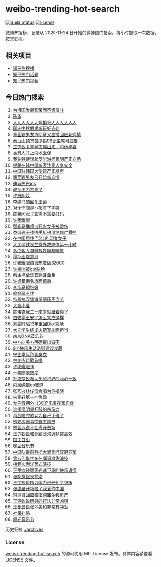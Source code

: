 # weibo-trending-hot-search

[![Build Status](https://github.com/justjavac/weibo-trending-hot-search/workflows/ci/badge.svg?branch=master)](https://github.com/justjavac/weibo-trending-hot-search/actions)
[![license](https://img.shields.io/github/license/justjavac/weibo-trending-hot-search)](https://github.com/justjavac/weibo-trending-hot-search/blob/master/LICENSE)

微博热搜榜，记录从 2020-11-24 日开始的微博热门搜索。每小时抓取一次数据，按天[归档](./archives)。

## 相关项目

- [知乎热搜榜](https://github.com/justjavac/zhihu-trending-top-search)
- [知乎热门话题](https://github.com/justjavac/zhihu-trending-hot-questions)
- [知乎热门视频](https://github.com/justjavac/zhihu-trending-hot-video)

## 今日热门搜索

<!-- BEGIN -->
<!-- 最后更新时间 Fri Oct 03 2025 03:19:44 GMT+0800 (China Standard Time) -->

1. [为祖国发展繁荣而不懈奋斗](https://s.weibo.com//weibo?q=%23%E4%B8%BA%E7%A5%96%E5%9B%BD%E5%8F%91%E5%B1%95%E7%B9%81%E8%8D%A3%E8%80%8C%E4%B8%8D%E6%87%88%E5%A5%8B%E6%96%97%23&Refer=new_time)
1. [陈泽](https://s.weibo.com//weibo?q=%E9%99%88%E6%B3%BD&t=31&band_rank=6&Refer=top)
1. [人人人人人人鸡排哥人人人人人人](https://s.weibo.com//weibo?q=%23%E4%BA%BA%E4%BA%BA%E4%BA%BA%E4%BA%BA%E4%BA%BA%E4%BA%BA%E9%B8%A1%E6%8E%92%E5%93%A5%E4%BA%BA%E4%BA%BA%E4%BA%BA%E4%BA%BA%E4%BA%BA%E4%BA%BA%23&t=31&band_rank=1&Refer=top)
1. [国庆中秋假期游玩好去处](https://s.weibo.com//weibo?q=%23%E5%9B%BD%E5%BA%86%E4%B8%AD%E7%A7%8B%E5%81%87%E6%9C%9F%E6%B8%B8%E7%8E%A9%E5%A5%BD%E5%8E%BB%E5%A4%84%23&t=31&band_rank=3&Refer=top)
1. [章莹颖男友协助章父直播回应新恋情](https://s.weibo.com//weibo?q=%23%E7%AB%A0%E8%8E%B9%E9%A2%96%E7%94%B7%E5%8F%8B%E5%8D%8F%E5%8A%A9%E7%AB%A0%E7%88%B6%E7%9B%B4%E6%92%AD%E5%9B%9E%E5%BA%94%E6%96%B0%E6%81%8B%E6%83%85%23&t=31&band_rank=5&Refer=top)
1. [泰山山顶宾馆提供99元坐席可过夜](https://s.weibo.com//weibo?q=%23%E6%B3%B0%E5%B1%B1%E5%B1%B1%E9%A1%B6%E5%AE%BE%E9%A6%86%E6%8F%90%E4%BE%9B99%E5%85%83%E5%9D%90%E5%B8%AD%E5%8F%AF%E8%BF%87%E5%A4%9C%23&t=31&band_rank=4&Refer=top)
1. [王楚钦卡壳半天蹦出来一句他老婆](https://s.weibo.com//weibo?q=%E7%8E%8B%E6%A5%9A%E9%92%A6%E5%8D%A1%E5%A3%B3%E5%8D%8A%E5%A4%A9%E8%B9%A6%E5%87%BA%E6%9D%A5%E4%B8%80%E5%8F%A5%E4%BB%96%E8%80%81%E5%A9%86&t=31&band_rank=2&Refer=top)
1. [香港人盯上内地医保](https://s.weibo.com//weibo?q=%23%E9%A6%99%E6%B8%AF%E4%BA%BA%E7%9B%AF%E4%B8%8A%E5%86%85%E5%9C%B0%E5%8C%BB%E4%BF%9D%23&t=31&band_rank=9&Refer=top)
1. [我驻韩使馆就反华游行表明严正立场](https://s.weibo.com//weibo?q=%23%E6%88%91%E9%A9%BB%E9%9F%A9%E4%BD%BF%E9%A6%86%E5%B0%B1%E5%8F%8D%E5%8D%8E%E6%B8%B8%E8%A1%8C%E8%A1%A8%E6%98%8E%E4%B8%A5%E6%AD%A3%E7%AB%8B%E5%9C%BA%23&t=31&band_rank=8&Refer=top)
1. [提醒在韩中国游客注意人身安全](https://s.weibo.com//weibo?q=%23%E6%8F%90%E9%86%92%E5%9C%A8%E9%9F%A9%E4%B8%AD%E5%9B%BD%E6%B8%B8%E5%AE%A2%E6%B3%A8%E6%84%8F%E4%BA%BA%E8%BA%AB%E5%AE%89%E5%85%A8%23&t=31&band_rank=7&Refer=top)
1. [中国驻韩国大使馆严正发声](https://s.weibo.com//weibo?q=%23%E4%B8%AD%E5%9B%BD%E9%A9%BB%E9%9F%A9%E5%9B%BD%E5%A4%A7%E4%BD%BF%E9%A6%86%E4%B8%A5%E6%AD%A3%E5%8F%91%E5%A3%B0%23&t=31&band_rank=10&Refer=top)
1. [章莹颖男友已开始新恋情](https://s.weibo.com//weibo?q=%23%E7%AB%A0%E8%8E%B9%E9%A2%96%E7%94%B7%E5%8F%8B%E5%B7%B2%E5%BC%80%E5%A7%8B%E6%96%B0%E6%81%8B%E6%83%85%23&t=31&band_rank=11&Refer=top)
1. [迪丽热巴ins](https://s.weibo.com//weibo?q=%E8%BF%AA%E4%B8%BD%E7%83%AD%E5%B7%B4ins&t=31&band_rank=13&Refer=top)
1. [成龙王力宏亲了](https://s.weibo.com//weibo?q=%23%E6%88%90%E9%BE%99%E7%8E%8B%E5%8A%9B%E5%AE%8F%E4%BA%B2%E4%BA%86%23&t=31&band_rank=12&Refer=top)
1. [许妍卸妆](https://s.weibo.com//weibo?q=%23%E8%AE%B8%E5%A6%8D%E5%8D%B8%E5%A6%86%23&t=31&band_rank=15&Refer=top)
1. [李纯马頔回复王菊](https://s.weibo.com//weibo?q=%23%E6%9D%8E%E7%BA%AF%E9%A9%AC%E9%A0%94%E5%9B%9E%E5%A4%8D%E7%8E%8B%E8%8F%8A%23&t=31&band_rank=29&Refer=top)
1. [对沈佳润是小孩有了实感](https://s.weibo.com//weibo?q=%E5%AF%B9%E6%B2%88%E4%BD%B3%E6%B6%A6%E6%98%AF%E5%B0%8F%E5%AD%A9%E6%9C%89%E4%BA%86%E5%AE%9E%E6%84%9F&t=31&band_rank=19&Refer=top)
1. [陈赫问张子萱需不需要打码](https://s.weibo.com//weibo?q=%23%E9%99%88%E8%B5%AB%E9%97%AE%E5%BC%A0%E5%AD%90%E8%90%B1%E9%9C%80%E4%B8%8D%E9%9C%80%E8%A6%81%E6%89%93%E7%A0%81%23&t=31&band_rank=16&Refer=top)
1. [许我耀眼](https://s.weibo.com//weibo?q=%E8%AE%B8%E6%88%91%E8%80%80%E7%9C%BC&t=31&band_rank=22&Refer=top)
1. [智能马桶喷出开水女子被烫伤](https://s.weibo.com//weibo?q=%23%E6%99%BA%E8%83%BD%E9%A9%AC%E6%A1%B6%E5%96%B7%E5%87%BA%E5%BC%80%E6%B0%B4%E5%A5%B3%E5%AD%90%E8%A2%AB%E7%83%AB%E4%BC%A4%23&t=31&band_rank=18&Refer=top)
1. [泰国男子找回手机相册惊现尸骨照](https://s.weibo.com//weibo?q=%23%E6%B3%B0%E5%9B%BD%E7%94%B7%E5%AD%90%E6%89%BE%E5%9B%9E%E6%89%8B%E6%9C%BA%E7%9B%B8%E5%86%8C%E6%83%8A%E7%8E%B0%E5%B0%B8%E9%AA%A8%E7%85%A7%23&t=31&band_rank=23&Refer=top)
1. [在中国居住了5年的印度女子](https://s.weibo.com//weibo?q=%23%E5%9C%A8%E4%B8%AD%E5%9B%BD%E5%B1%85%E4%BD%8F%E4%BA%865%E5%B9%B4%E7%9A%84%E5%8D%B0%E5%BA%A6%E5%A5%B3%E5%AD%90%23&t=31&band_rank=21&Refer=top)
1. [大连地铁发生意外故障停运一小时](https://s.weibo.com//weibo?q=%23%E5%A4%A7%E8%BF%9E%E5%9C%B0%E9%93%81%E5%8F%91%E7%94%9F%E6%84%8F%E5%A4%96%E6%95%85%E9%9A%9C%E5%81%9C%E8%BF%90%E4%B8%80%E5%B0%8F%E6%97%B6%23&t=31&band_rank=50&Refer=top)
1. [多位名人自曝戴呼吸机睡觉](https://s.weibo.com//weibo?q=%23%E5%A4%9A%E4%BD%8D%E5%90%8D%E4%BA%BA%E8%87%AA%E6%9B%9D%E6%88%B4%E5%91%BC%E5%90%B8%E6%9C%BA%E7%9D%A1%E8%A7%89%23&t=31&band_rank=32&Refer=top)
1. [穆祉丞啥意思](https://s.weibo.com//weibo?q=%23%E7%A9%86%E7%A5%89%E4%B8%9E%E5%95%A5%E6%84%8F%E6%80%9D%23&t=31&band_rank=27&Refer=top)
1. [许我耀眼腾讯热度破32000](https://s.weibo.com//weibo?q=%23%E8%AE%B8%E6%88%91%E8%80%80%E7%9C%BC%E8%85%BE%E8%AE%AF%E7%83%AD%E5%BA%A6%E7%A0%B432000%23&t=31&band_rank=17&Refer=top)
1. [许魏洲被cpf贴脸](https://s.weibo.com//weibo?q=%23%E8%AE%B8%E9%AD%8F%E6%B4%B2%E8%A2%ABcpf%E8%B4%B4%E8%84%B8%23&t=31&band_rank=25&Refer=top)
1. [蔡徐坤全球首穿含金量](https://s.weibo.com//weibo?q=%23%E8%94%A1%E5%BE%90%E5%9D%A4%E5%85%A8%E7%90%83%E9%A6%96%E7%A9%BF%E5%90%AB%E9%87%91%E9%87%8F%23&t=31&band_rank=41&Refer=top)
1. [许妍晕倒名场面幕后](https://s.weibo.com//weibo?q=%E8%AE%B8%E5%A6%8D%E6%99%95%E5%80%92%E5%90%8D%E5%9C%BA%E9%9D%A2%E5%B9%95%E5%90%8E&t=31&band_rank=37&Refer=top)
1. [李纯马頔结婚](https://s.weibo.com//weibo?q=%23%E6%9D%8E%E7%BA%AF%E9%A9%AC%E9%A0%94%E7%BB%93%E5%A9%9A%23&t=31&band_rank=24&Refer=top)
1. [偷偷藏不住](https://s.weibo.com//weibo?q=%E5%81%B7%E5%81%B7%E8%97%8F%E4%B8%8D%E4%BD%8F&t=31&band_rank=30&Refer=top)
1. [特斯拉汉堡销量碾压麦当劳](https://s.weibo.com//weibo?q=%23%E7%89%B9%E6%96%AF%E6%8B%89%E6%B1%89%E5%A0%A1%E9%94%80%E9%87%8F%E7%A2%BE%E5%8E%8B%E9%BA%A6%E5%BD%93%E5%8A%B3%23&t=31&band_rank=46&Refer=top)
1. [大城小爱](https://s.weibo.com//weibo?q=%E5%A4%A7%E5%9F%8E%E5%B0%8F%E7%88%B1&t=31&band_rank=20&Refer=top)
1. [陈伟霆我二十来岁就跟着你了](https://s.weibo.com//weibo?q=%E9%99%88%E4%BC%9F%E9%9C%86%E6%88%91%E4%BA%8C%E5%8D%81%E6%9D%A5%E5%B2%81%E5%B0%B1%E8%B7%9F%E7%9D%80%E4%BD%A0%E4%BA%86&t=31&band_rank=28&Refer=top)
1. [白敬亭王安宇怎么笑成这样](https://s.weibo.com//weibo?q=%E7%99%BD%E6%95%AC%E4%BA%AD%E7%8E%8B%E5%AE%89%E5%AE%87%E6%80%8E%E4%B9%88%E7%AC%91%E6%88%90%E8%BF%99%E6%A0%B7&t=31&band_rank=50&Refer=top)
1. [刘雯时隔13年重回Dior秀场](https://s.weibo.com//weibo?q=%E5%88%98%E9%9B%AF%E6%97%B6%E9%9A%9413%E5%B9%B4%E9%87%8D%E5%9B%9EDior%E7%A7%80%E5%9C%BA&t=31&band_rank=47&Refer=top)
1. [大三学生练成火箭军排面担当](https://s.weibo.com//weibo?q=%23%E5%A4%A7%E4%B8%89%E5%AD%A6%E7%94%9F%E7%BB%83%E6%88%90%E7%81%AB%E7%AE%AD%E5%86%9B%E6%8E%92%E9%9D%A2%E6%8B%85%E5%BD%93%23&t=31&band_rank=46&Refer=top)
1. [南京DNA音乐节](https://s.weibo.com//weibo?q=%E5%8D%97%E4%BA%ACDNA%E9%9F%B3%E4%B9%90%E8%8A%82&t=31&band_rank=39&Refer=top)
1. [中方向美方明确提出四不](https://s.weibo.com//weibo?q=%23%E4%B8%AD%E6%96%B9%E5%90%91%E7%BE%8E%E6%96%B9%E6%98%8E%E7%A1%AE%E6%8F%90%E5%87%BA%E5%9B%9B%E4%B8%8D%23&t=31&band_rank=43&Refer=top)
1. [9个快乐生活法则建议收藏](https://s.weibo.com//weibo?q=%239%E4%B8%AA%E5%BF%AB%E4%B9%90%E7%94%9F%E6%B4%BB%E6%B3%95%E5%88%99%E5%BB%BA%E8%AE%AE%E6%94%B6%E8%97%8F%23&t=31&band_rank=44&Refer=top)
1. [宁艺卓灰色紧身衣](https://s.weibo.com//weibo?q=%23%E5%AE%81%E8%89%BA%E5%8D%93%E7%81%B0%E8%89%B2%E7%B4%A7%E8%BA%AB%E8%A1%A3%23&t=31&band_rank=46&Refer=top)
1. [林俊杰新歌首唱](https://s.weibo.com//weibo?q=%E6%9E%97%E4%BF%8A%E6%9D%B0%E6%96%B0%E6%AD%8C%E9%A6%96%E5%94%B1&t=31&band_rank=50&Refer=top)
1. [许我耀眼16](https://s.weibo.com//weibo?q=%E8%AE%B8%E6%88%91%E8%80%80%E7%9C%BC16&t=31&band_rank=34&Refer=top)
1. [一笑随歌热度](https://s.weibo.com//weibo?q=%E4%B8%80%E7%AC%91%E9%9A%8F%E6%AD%8C%E7%83%AD%E5%BA%A6&t=31&band_rank=36&Refer=top)
1. [孙颖莎说和大头想打好的决心一致](https://s.weibo.com//weibo?q=%23%E5%AD%99%E9%A2%96%E8%8E%8E%E8%AF%B4%E5%92%8C%E5%A4%A7%E5%A4%B4%E6%83%B3%E6%89%93%E5%A5%BD%E7%9A%84%E5%86%B3%E5%BF%83%E4%B8%80%E8%87%B4%23&t=31&band_rank=31&Refer=top)
1. [内娱纯恨cp赛道](https://s.weibo.com//weibo?q=%E5%86%85%E5%A8%B1%E7%BA%AF%E6%81%A8cp%E8%B5%9B%E9%81%93&t=31&band_rank=29&Refer=top)
1. [张艺兴林俊杰合唱为你揭晓](https://s.weibo.com//weibo?q=%23%E5%BC%A0%E8%89%BA%E5%85%B4%E6%9E%97%E4%BF%8A%E6%9D%B0%E5%90%88%E5%94%B1%E4%B8%BA%E4%BD%A0%E6%8F%AD%E6%99%93%23&t=31&band_rank=47&Refer=top)
1. [宋亚轩第一个售罄](https://s.weibo.com//weibo?q=%23%E5%AE%8B%E4%BA%9A%E8%BD%A9%E7%AC%AC%E4%B8%80%E4%B8%AA%E5%94%AE%E7%BD%84%23&t=31&band_rank=26&Refer=top)
1. [女子假期外出3C充电宝在家自爆](https://s.weibo.com//weibo?q=%23%E5%A5%B3%E5%AD%90%E5%81%87%E6%9C%9F%E5%A4%96%E5%87%BA3C%E5%85%85%E7%94%B5%E5%AE%9D%E5%9C%A8%E5%AE%B6%E8%87%AA%E7%88%86%23&t=31&band_rank=35&Refer=top)
1. [谁懂侯明昊打鼓的杀伤力](https://s.weibo.com//weibo?q=%E8%B0%81%E6%87%82%E4%BE%AF%E6%98%8E%E6%98%8A%E6%89%93%E9%BC%93%E7%9A%84%E6%9D%80%E4%BC%A4%E5%8A%9B&t=31&band_rank=49&Refer=top)
1. [肖战唱完歌以为自己下班了](https://s.weibo.com//weibo?q=%E8%82%96%E6%88%98%E5%94%B1%E5%AE%8C%E6%AD%8C%E4%BB%A5%E4%B8%BA%E8%87%AA%E5%B7%B1%E4%B8%8B%E7%8F%AD%E4%BA%86&t=31&band_rank=39&Refer=top)
1. [檀健次震耳欲聋主题曲](https://s.weibo.com//weibo?q=%23%E6%AA%80%E5%81%A5%E6%AC%A1%E9%9C%87%E8%80%B3%E6%AC%B2%E8%81%8B%E4%B8%BB%E9%A2%98%E6%9B%B2%23&t=31&band_rank=43&Refer=top)
1. [林高远说不会离开赛场](https://s.weibo.com//weibo?q=%23%E6%9E%97%E9%AB%98%E8%BF%9C%E8%AF%B4%E4%B8%8D%E4%BC%9A%E7%A6%BB%E5%BC%80%E8%B5%9B%E5%9C%BA%23&t=31&band_rank=38&Refer=top)
1. [王楚钦说和孙颖莎沟通非常高效](https://s.weibo.com//weibo?q=%23%E7%8E%8B%E6%A5%9A%E9%92%A6%E8%AF%B4%E5%92%8C%E5%AD%99%E9%A2%96%E8%8E%8E%E6%B2%9F%E9%80%9A%E9%9D%9E%E5%B8%B8%E9%AB%98%E6%95%88%23&t=31&band_rank=49&Refer=top)
1. [国庆日出](https://s.weibo.com//weibo?q=%23%E5%9B%BD%E5%BA%86%E6%97%A5%E5%87%BA%23&t=31&band_rank=42&Refer=top)
1. [咪豆音乐节](https://s.weibo.com//weibo?q=%23%E5%92%AA%E8%B1%86%E9%9F%B3%E4%B9%90%E8%8A%82%23&t=31&band_rank=47&Refer=top)
1. [中国队提前包揽大满贯混双冠亚军](https://s.weibo.com//weibo?q=%23%E4%B8%AD%E5%9B%BD%E9%98%9F%E6%8F%90%E5%89%8D%E5%8C%85%E6%8F%BD%E5%A4%A7%E6%BB%A1%E8%B4%AF%E6%B7%B7%E5%8F%8C%E5%86%A0%E4%BA%9A%E5%86%9B%23&t=31&band_rank=37&Refer=top)
1. [曾志伟借牛在在嘲讽向佐演技](https://s.weibo.com//weibo?q=%E6%9B%BE%E5%BF%97%E4%BC%9F%E5%80%9F%E7%89%9B%E5%9C%A8%E5%9C%A8%E5%98%B2%E8%AE%BD%E5%90%91%E4%BD%90%E6%BC%94%E6%8A%80&t=31&band_rank=45&Refer=top)
1. [檀健次剥洋葱式演技](https://s.weibo.com//weibo?q=%E6%AA%80%E5%81%A5%E6%AC%A1%E5%89%A5%E6%B4%8B%E8%91%B1%E5%BC%8F%E6%BC%94%E6%8A%80&t=31&band_rank=48&Refer=top)
1. [王楚钦孙颖莎光速下班的快乐谁懂](https://s.weibo.com//weibo?q=%E7%8E%8B%E6%A5%9A%E9%92%A6%E5%AD%99%E9%A2%96%E8%8E%8E%E5%85%89%E9%80%9F%E4%B8%8B%E7%8F%AD%E7%9A%84%E5%BF%AB%E4%B9%90%E8%B0%81%E6%87%82&t=31&band_rank=45&Refer=top)
1. [张晚意银发挑染](https://s.weibo.com//weibo?q=%23%E5%BC%A0%E6%99%9A%E6%84%8F%E9%93%B6%E5%8F%91%E6%8C%91%E6%9F%93%23&t=31&band_rank=49&Refer=top)
1. [王楚钦说精力体力已经到了极限](https://s.weibo.com//weibo?q=%23%E7%8E%8B%E6%A5%9A%E9%92%A6%E8%AF%B4%E7%B2%BE%E5%8A%9B%E4%BD%93%E5%8A%9B%E5%B7%B2%E7%BB%8F%E5%88%B0%E4%BA%86%E6%9E%81%E9%99%90%23&t=31&band_rank=40&Refer=top)
1. [张碧晨开场唱了我爱你中国](https://s.weibo.com//weibo?q=%23%E5%BC%A0%E7%A2%A7%E6%99%A8%E5%BC%80%E5%9C%BA%E5%94%B1%E4%BA%86%E6%88%91%E7%88%B1%E4%BD%A0%E4%B8%AD%E5%9B%BD%23&t=31&band_rank=33&Refer=top)
1. [鸡排哥回应被指购置多套房产](https://s.weibo.com//weibo?q=%23%E9%B8%A1%E6%8E%92%E5%93%A5%E5%9B%9E%E5%BA%94%E8%A2%AB%E6%8C%87%E8%B4%AD%E7%BD%AE%E5%A4%9A%E5%A5%97%E6%88%BF%E4%BA%A7%23&t=31&band_rank=14&Refer=top)
1. [王楚钦说雨果的打法非常凶狠](https://s.weibo.com//weibo?q=%23%E7%8E%8B%E6%A5%9A%E9%92%A6%E8%AF%B4%E9%9B%A8%E6%9E%9C%E7%9A%84%E6%89%93%E6%B3%95%E9%9D%9E%E5%B8%B8%E5%87%B6%E7%8B%A0%23&t=31&band_rank=50&Refer=top)
1. [王曼昱说张本美和非常有冲劲](https://s.weibo.com//weibo?q=%23%E7%8E%8B%E6%9B%BC%E6%98%B1%E8%AF%B4%E5%BC%A0%E6%9C%AC%E7%BE%8E%E5%92%8C%E9%9D%9E%E5%B8%B8%E6%9C%89%E5%86%B2%E5%8A%B2%23&t=31&band_rank=47&Refer=top)
1. [社保补贴](https://s.weibo.com//weibo?q=%23%E7%A4%BE%E4%BF%9D%E8%A1%A5%E8%B4%B4%23&t=31&band_rank=48&Refer=top)
1. [展轩音乐节](https://s.weibo.com//weibo?q=%E5%B1%95%E8%BD%A9%E9%9F%B3%E4%B9%90%E8%8A%82&t=31&band_rank=50&Refer=top)

<!-- END -->

历史归档 [./archives](./archives)

### License

[weibo-trending-hot-search](https://github.com/justjavac/weibo-trending-hot-search) 的源码使用 MIT License
发布。具体内容请查看 [LICENSE](./LICENSE) 文件。

